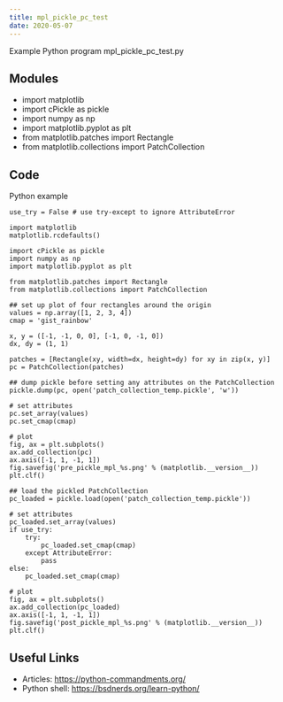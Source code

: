 ```yaml
---
title: mpl_pickle_pc_test
date: 2020-05-07
---
```

Example Python program mpl_pickle_pc_test.py

## Modules

* import matplotlib
* import cPickle as pickle
* import numpy as np
* import matplotlib.pyplot as plt
* from matplotlib.patches import Rectangle
* from matplotlib.collections import PatchCollection

## Code

Python example

    use_try = False # use try-except to ignore AttributeError
    
    import matplotlib
    matplotlib.rcdefaults()
    
    import cPickle as pickle
    import numpy as np
    import matplotlib.pyplot as plt
    
    from matplotlib.patches import Rectangle
    from matplotlib.collections import PatchCollection
    
    ## set up plot of four rectangles around the origin
    values = np.array([1, 2, 3, 4])
    cmap = 'gist_rainbow'
    
    x, y = ([-1, -1, 0, 0], [-1, 0, -1, 0])
    dx, dy = (1, 1)
    
    patches = [Rectangle(xy, width=dx, height=dy) for xy in zip(x, y)]
    pc = PatchCollection(patches)
    
    ## dump pickle before setting any attributes on the PatchCollection
    pickle.dump(pc, open('patch_collection_temp.pickle', 'w'))
    
    # set attributes
    pc.set_array(values)
    pc.set_cmap(cmap)
    
    # plot
    fig, ax = plt.subplots()
    ax.add_collection(pc)
    ax.axis([-1, 1, -1, 1])
    fig.savefig('pre_pickle_mpl_%s.png' % (matplotlib.__version__))
    plt.clf()
    
    ## load the pickled PatchCollection
    pc_loaded = pickle.load(open('patch_collection_temp.pickle'))
    
    # set attributes
    pc_loaded.set_array(values)
    if use_try:
        try:
            pc_loaded.set_cmap(cmap)
        except AttributeError:
            pass
    else:
        pc_loaded.set_cmap(cmap)
    
    # plot
    fig, ax = plt.subplots()
    ax.add_collection(pc_loaded)
    ax.axis([-1, 1, -1, 1])
    fig.savefig('post_pickle_mpl_%s.png' % (matplotlib.__version__))
    plt.clf()

## Useful Links

- Articles: https://python-commandments.org/
- Python shell: https://bsdnerds.org/learn-python/
